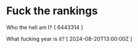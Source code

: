 # Fuck the rankings

Who the hell am I?
{ 6443314 }

What fucking year is it?
[ 2024-08-20T13:00:00Z ]
